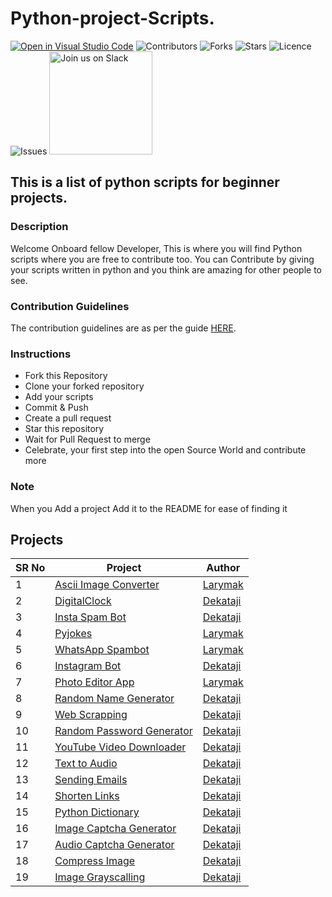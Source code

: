 # Python-project-Scripts.

[![Open in Visual Studio Code](https://open.vscode.dev/badges/open-in-vscode.svg)](https://open.vscode.dev/larymak/Python-project-Scripts)
![Contributors](https://img.shields.io/github/contributors/larymak/Python-project-Scripts?style=plastic)
![Forks](https://img.shields.io/github/forks/larymak/Python-project-Scripts)
![Stars](https://img.shields.io/github/stars/larymak/Python-project-Scripts)
![Licence](https://img.shields.io/github/license/larymak/Python-project-Scripts)
![Issues](https://img.shields.io/github/issues/larymak/Python-project-Scripts)
<a href="https://join.slack.com/t/ngc-goz8665/shared_invite/zt-r01kumfq-dQUT3c95BxEP_fnk4yJFfQ">
<img alt="Join us on Slack" src="https://raw.githubusercontent.com/netlify/netlify-cms/master/website/static/img/slack.png" width="165"/>
</a>

## This is a list of python scripts for beginner projects.

### Description

Welcome Onboard fellow Developer, This is where you will find Python scripts where you are free to contribute too.
You can Contribute by giving your scripts written in python and you think are amazing for other people to see.

### Contribution Guidelines

The contribution guidelines are as per the guide [HERE](https://github.com/larymak/Python-project-Scripts/blob/main/CONTRIBUTING.md).

### Instructions

- Fork this Repository
- Clone your forked repository
- Add your scripts
- Commit & Push
- Create a pull request
- Star this repository
- Wait for Pull Request to merge
- Celebrate, your first step into the open Source World and contribute more

### Note

When you Add a project Add it to the README for ease of finding it

## Projects

SR No   | Project | Author  
--- | --- | ---
1 | [Ascii Image Converter](https://github.com/larymak/Python-project-Scripts/tree/master/image-ascii) | [Larymak](https://github.com/larymak)
2 | [DigitalClock](https://github.com/larymak/Python-project-Scripts/tree/main/DigitalClock) | [Dekataji](https://github.com/dekataji)
3 | [Insta Spam Bot](https://github.com/larymak/Python-project-Scripts/tree/main/InstaSpamBot) | [Dekataji](https://github.com/dekataji)
4 | [Pyjokes](https://github.com/larymak/Python-project-Scripts/tree/master/pyjokes) | [Larymak](https://github.com/larymak)
5 | [WhatsApp Spambot](https://github.com/larymak/Python-project-Scripts/tree/master/whatsapp-spam) | [Larymak](https://github.com/larymak)
6 | [Instagram Bot](https://github.com/larymak/Python-project-Scripts/tree/main/InstagramBot) | [Dekataji](https://github.com/dekataji)
7 | [Photo Editor App](https://github.com/larymak/Python-project-Scripts/tree/master/photo%20editor)| [Larymak](https://github.com/larymak)
8 | [Random Name Generator](https://github.com/larymak/Python-project-Scripts/tree/main/RandomNameGen) | [Dekataji](https://github.com/dekataji)
9 | [Web Scrapping](https://github.com/larymak/Python-project-Scripts/tree/main/WebScraping) | [Dekataji](https://github.com/dekataji)
10 | [Random Password Generator](https://github.com/larymak/Python-project-Scripts/tree/main/RandomPassword) | [Dekataji](https://github.com/dekataji)
11 | [YouTube Video Downloader](https://github.com/larymak/Python-project-Scripts/tree/main/YoutubeDownloader) | [Dekataji](https://github.com/dekataji)
12 | [Text to Audio](https://github.com/larymak/Python-project-Scripts/tree/main/texttoaudio) | [Dekataji](https://github.com/dekataji)
13 | [Sending Emails](https://github.com/larymak/Python-project-Scripts/tree/main/Sending-Emails) | [Dekataji](https://github.com/dekataji)
14 | [Shorten Links](https://github.com/larymak/Python-project-Scripts/tree/main/ShortenLinks) | [Dekataji](https://github.com/dekataji)
15 | [Python Dictionary](https://github.com/larymak/Python-project-Scripts/tree/main/PYDICTIONARY) | [Dekataji](https://github.com/dekataji)
16 | [Image Captcha Generator](https://github.com/larymak/Python-project-Scripts/tree/main/Image%20Captcha%20Generator) | [Dekataji](https://github.com/dekataji)
17 | [Audio Captcha Generator](https://github.com/larymak/Python-project-Scripts/tree/main/Audio%20Captcha%20Generator)| [Dekataji](https://github.com/dekataji)
18 | [Compress Image](https://github.com/larymak/Python-project-Scripts/tree/main/Compress%20Image)| [Dekataji](https://github.com/xolanigumbi)
19 | [Image Grayscalling](https://github.com/larymak/Python-project-Scripts/tree/main/Image%20Grayscalling)| [Dekataji](https://github.com/dekataji)
